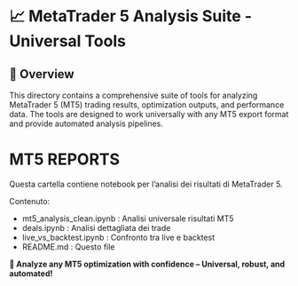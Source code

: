 # 📈 MetaTrader 5 Analysis Suite - Universal Tools

## 🎯 Overview

This directory contains a comprehensive suite of tools for analyzing MetaTrader 5 (MT5) trading results, optimization outputs, and performance data. The tools are designed to work universally with any MT5 export format and provide automated analysis pipelines.

# MT5 REPORTS

Questa cartella contiene notebook per l’analisi dei risultati di MetaTrader 5.

Contenuto:
- mt5_analysis_clean.ipynb : Analisi universale risultati MT5
- deals.ipynb : Analisi dettagliata dei trade
- live_vs_backtest.ipynb : Confronto tra live e backtest
- README.md : Questo file

**🎯 Analyze any MT5 optimization with confidence – Universal, robust, and automated!**

